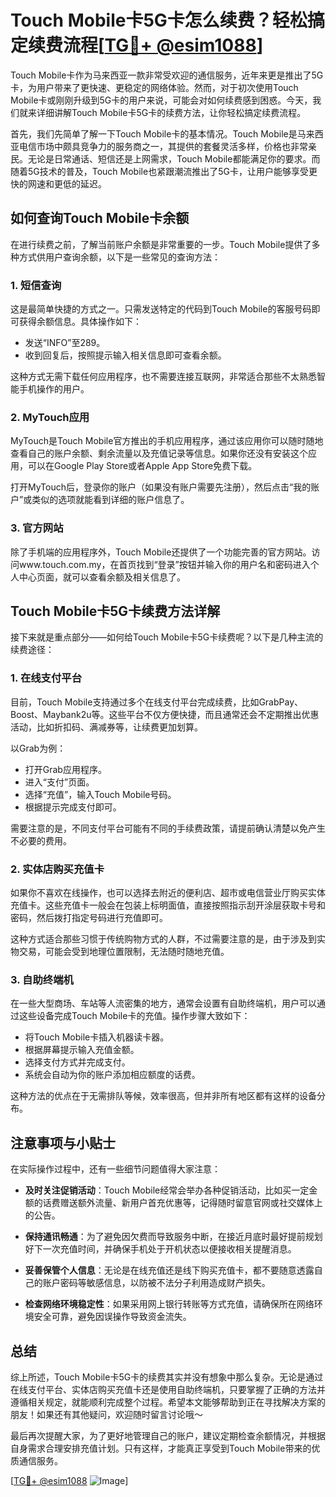 # Touch Mobile卡5G卡怎么续费？轻松搞定续费流程[[TG💪+ @esim1088](https://t.me/s/esim1088)]

Touch Mobile卡作为马来西亚一款非常受欢迎的通信服务，近年来更是推出了5G卡，为用户带来了更快速、更稳定的网络体验。然而，对于初次使用Touch Mobile卡或刚刚升级到5G卡的用户来说，可能会对如何续费感到困惑。今天，我们就来详细讲解Touch Mobile卡5G卡的续费方法，让你轻松搞定续费流程。

首先，我们先简单了解一下Touch Mobile卡的基本情况。Touch Mobile是马来西亚电信市场中颇具竞争力的服务商之一，其提供的套餐灵活多样，价格也非常亲民。无论是日常通话、短信还是上网需求，Touch Mobile都能满足你的要求。而随着5G技术的普及，Touch Mobile也紧跟潮流推出了5G卡，让用户能够享受更快的网速和更低的延迟。

## 如何查询Touch Mobile卡余额

在进行续费之前，了解当前账户余额是非常重要的一步。Touch Mobile提供了多种方式供用户查询余额，以下是一些常见的查询方法：

### 1. 短信查询

这是最简单快捷的方式之一。只需发送特定的代码到Touch Mobile的客服号码即可获得余额信息。具体操作如下：

- 发送“INFO”至289。
- 收到回复后，按照提示输入相关信息即可查看余额。

这种方式无需下载任何应用程序，也不需要连接互联网，非常适合那些不太熟悉智能手机操作的用户。

### 2. MyTouch应用

MyTouch是Touch Mobile官方推出的手机应用程序，通过该应用你可以随时随地查看自己的账户余额、剩余流量以及充值记录等信息。如果你还没有安装这个应用，可以在Google Play Store或者Apple App Store免费下载。

打开MyTouch后，登录你的账户（如果没有账户需要先注册），然后点击“我的账户”或类似的选项就能看到详细的账户信息了。

### 3. 官方网站

除了手机端的应用程序外，Touch Mobile还提供了一个功能完善的官方网站。访问www.touch.com.my，在首页找到“登录”按钮并输入你的用户名和密码进入个人中心页面，就可以查看余额及相关信息了。

## Touch Mobile卡5G卡续费方法详解

接下来就是重点部分——如何给Touch Mobile卡5G卡续费呢？以下是几种主流的续费途径：

### 1. 在线支付平台

目前，Touch Mobile支持通过多个在线支付平台完成续费，比如GrabPay、Boost、Maybank2u等。这些平台不仅方便快捷，而且通常还会不定期推出优惠活动，比如折扣码、满减券等，让续费更加划算。

以Grab为例：
- 打开Grab应用程序。
- 进入“支付”页面。
- 选择“充值”，输入Touch Mobile号码。
- 根据提示完成支付即可。

需要注意的是，不同支付平台可能有不同的手续费政策，请提前确认清楚以免产生不必要的费用。

### 2. 实体店购买充值卡

如果你不喜欢在线操作，也可以选择去附近的便利店、超市或电信营业厅购买实体充值卡。这些充值卡一般会在包装上标明面值，直接按照指示刮开涂层获取卡号和密码，然后拨打指定号码进行充值即可。

这种方式适合那些习惯于传统购物方式的人群，不过需要注意的是，由于涉及到实物交易，可能会受到地理位置限制，无法随时随地充值。

### 3. 自助终端机

在一些大型商场、车站等人流密集的地方，通常会设置有自助终端机，用户可以通过这些设备完成Touch Mobile卡的充值。操作步骤大致如下：

- 将Touch Mobile卡插入机器读卡器。
- 根据屏幕提示输入充值金额。
- 选择支付方式并完成支付。
- 系统会自动为你的账户添加相应额度的话费。

这种方法的优点在于无需排队等候，效率很高，但并非所有地区都有这样的设备分布。

## 注意事项与小贴士

在实际操作过程中，还有一些细节问题值得大家注意：

- **及时关注促销活动**：Touch Mobile经常会举办各种促销活动，比如买一定金额的话费赠送额外流量、新用户首充优惠等，记得随时留意官网或社交媒体上的公告。
  
- **保持通讯畅通**：为了避免因欠费而导致服务中断，在接近月底时最好提前规划好下一次充值时间，并确保手机处于开机状态以便接收相关提醒消息。

- **妥善保管个人信息**：无论是在线充值还是线下购买充值卡，都不要随意透露自己的账户密码等敏感信息，以防被不法分子利用造成财产损失。

- **检查网络环境稳定性**：如果采用网上银行转账等方式充值，请确保所在网络环境安全可靠，避免因误操作导致资金流失。

## 总结

综上所述，Touch Mobile卡5G卡的续费其实并没有想象中那么复杂。无论是通过在线支付平台、实体店购买充值卡还是使用自助终端机，只要掌握了正确的方法并遵循相关规定，就能顺利完成整个过程。希望本文能够帮助到正在寻找解决方案的朋友！如果还有其他疑问，欢迎随时留言讨论哦～

最后再次提醒大家，为了更好地管理自己的账户，建议定期检查余额情况，并根据自身需求合理安排充值计划。只有这样，才能真正享受到Touch Mobile带来的优质通信服务。

[[TG💪+ @esim1088](https://t.me/s/esim1088) ![Image](https://i.postimg.cc/4NQfJmqS/Snipaste-2025-05-13-00-14-12.png)]